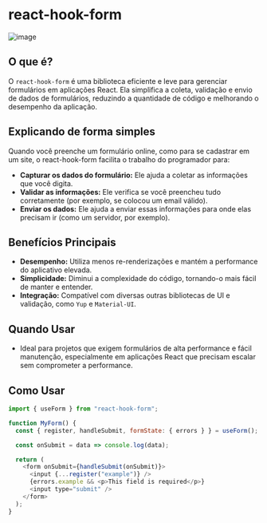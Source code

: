# react-hook-form

![image](https://github.com/user-attachments/assets/17694dab-54e7-4006-9df3-99d1b9bcf876)

## O que é?

O `react-hook-form` é uma biblioteca eficiente e leve para gerenciar formulários em aplicações React. Ela simplifica a coleta, validação e envio de dados de formulários, reduzindo a quantidade de código e melhorando o desempenho da aplicação.

## Explicando de forma simples
Quando você preenche um formulário online, como para se cadastrar em um site, o react-hook-form facilita o trabalho do programador para:
- **Capturar os dados do formulário:** Ele ajuda a coletar as informações que você digita.
- **Validar as informações:** Ele verifica se você preencheu tudo corretamente (por exemplo, se colocou um email válido).
- **Enviar os dados:** Ele ajuda a enviar essas informações para onde elas precisam ir (como um servidor, por exemplo).
## Benefícios Principais

- **Desempenho:** Utiliza menos re-renderizações e mantém a performance do aplicativo elevada.
- **Simplicidade:** Diminui a complexidade do código, tornando-o mais fácil de manter e entender.
- **Integração:** Compatível com diversas outras bibliotecas de UI e validação, como `Yup` e `Material-UI`.

## Quando Usar

- Ideal para projetos que exigem formulários de alta performance e fácil manutenção, especialmente em aplicações React que precisam escalar sem comprometer a performance.

## Como Usar

```javascript
import { useForm } from "react-hook-form";

function MyForm() {
  const { register, handleSubmit, formState: { errors } } = useForm();

  const onSubmit = data => console.log(data);

  return (
    <form onSubmit={handleSubmit(onSubmit)}>
      <input {...register("example")} />
      {errors.example && <p>This field is required</p>}
      <input type="submit" />
    </form>
  );
}
